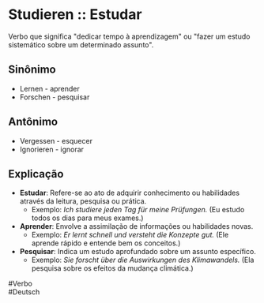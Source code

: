 # Studieren :: Estudar
<!--SR:!2024-11-08,4,270-->
Verbo que significa "dedicar tempo à aprendizagem" ou "fazer um estudo sistemático sobre um determinado assunto".

## Sinônimo
- Lernen - aprender  
- Forschen - pesquisar  

## Antônimo
- Vergessen - esquecer  
- Ignorieren - ignorar  

## Explicação
- **Estudar**: Refere-se ao ato de adquirir conhecimento ou habilidades através da leitura, pesquisa ou prática.
  - Exemplo: *Ich studiere jeden Tag für meine Prüfungen.* (Eu estudo todos os dias para meus exames.)
- **Aprender**: Envolve a assimilação de informações ou habilidades novas.
  - Exemplo: *Er lernt schnell und versteht die Konzepte gut.* (Ele aprende rápido e entende bem os conceitos.)
- **Pesquisar**: Indica um estudo aprofundado sobre um assunto específico.
  - Exemplo: *Sie forscht über die Auswirkungen des Klimawandels.* (Ela pesquisa sobre os efeitos da mudança climática.)

#Verbo  
#Deutsch
